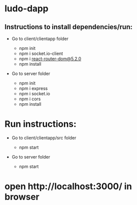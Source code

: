 # ludo-dapp

## Instructions to install dependencies/run:

* Go to client/clientapp folder
  * npm init
  * npm i socket.io-client
  * npm i react-router-dom@5.2.0
  * npm install

* Go to server folder
  * npm init 
  * npm i express
  * npm i socket.io
  * npm i cors
  * npm install

# Run instructions:

* Go to client/clientapp/src folder
  * npm start
  
* Go to server folder
  * npm start
  
# open http://localhost:3000/ in browser
